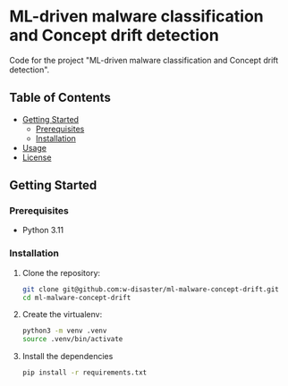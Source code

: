 # ML-driven malware classification and Concept drift detection

Code for the project "ML-driven malware classification and Concept drift detection".

## Table of Contents
- [Getting Started](#getting-started)
  - [Prerequisites](#prerequisites)
  - [Installation](#installation)
- [Usage](#usage)
- [License](#license)

## Getting Started

### Prerequisites

- Python 3.11

### Installation

1. Clone the repository:

   ```bash
   git clone git@github.com:w-disaster/ml-malware-concept-drift.git
   cd ml-malware-concept-drift
   
2. Create the virtualenv:

    ```bash
   python3 -m venv .venv
   source .venv/bin/activate
   
3. Install the dependencies
    ```bash
   pip install -r requirements.txt
   
